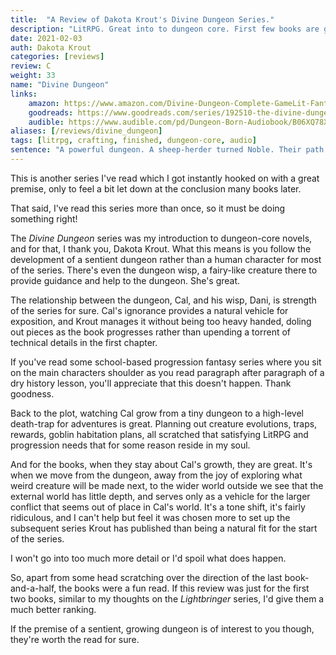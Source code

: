 ```yaml
---
title:  "A Review of Dakota Krout's Divine Dungeon Series."
description: "LitRPG. Great into to dungeon core. First few books are great. The ending is a bit lacking."
date: 2021-02-03
auth: Dakota Krout
categories: [reviews]
review: C
weight: 33
name: "Divine Dungeon"
links:
    amazon: https://www.amazon.com/Divine-Dungeon-Complete-GameLit-Fantasy-ebook/dp/B084RD9N97
    goodreads: https://www.goodreads.com/series/192510-the-divine-dungeon
    audible: https://www.audible.com/pd/Dungeon-Born-Audiobook/B06XQ78XLP
aliases: [/reviews/divine_dungeon]
tags: [litrpg, crafting, finished, dungeon-core, audio]
sentence: "A powerful dungeon. A sheep-herder turned Noble. Their path to ascendance through cultivation."
---
```


This is another series I've read which I got instantly hooked on with a great premise, only to feel a bit let down at the conclusion many books later.

That said, I've read this series more than once, so it must be doing something right!

The *Divine Dungeon* series was my introduction to dungeon-core novels, and for that, I thank you, Dakota Krout. What this means is you follow the development of a sentient dungeon rather than a human character for most of the series. There's even the dungeon wisp, a fairy-like creature there to provide guidance and help to the dungeon. She's great.

The relationship between the dungeon, Cal, and his wisp, Dani, is strength of the series for sure. Cal's ignorance provides a natural vehicle for exposition, and Krout manages it without being too heavy handed, doling out pieces as the book progresses rather than upending a torrent of technical details in the first chapter.

If you've read some school-based progression fantasy series where you sit on the main characters shoulder as you read paragraph after paragraph of a dry history lesson, you'll appreciate that this doesn't happen. Thank goodness.

Back to the plot, watching Cal grow from a tiny dungeon to a high-level death-trap for adventures is great. Planning out creature evolutions, traps, rewards, goblin habitation plans, all scratched that satisfying LitRPG and progression needs that for some reason reside in my soul. 

And for the books, when they stay about Cal's growth, they are great. It's when we move from the dungeon, away from the joy of exploring what weird creature will be made next, to the wider world outside we see that the external world has little depth, and serves only as a vehicle for the larger conflict that seems out of place in Cal's world. It's a tone shift, it's fairly ridiculous, and I can't help but feel it was chosen more to set up the subsequent series Krout has published than being a natural fit for the start of the series.

I won't go into too much more detail or I'd spoil what does happen.

So, apart from some head scratching over the direction of the last book-and-a-half, the books were a fun read. If this review was just for the first two books, similar to my thoughts on the *Lightbringer* series, I'd give them a much better ranking. 

If the premise of a sentient, growing dungeon is of interest to you though, they're worth the read for sure.